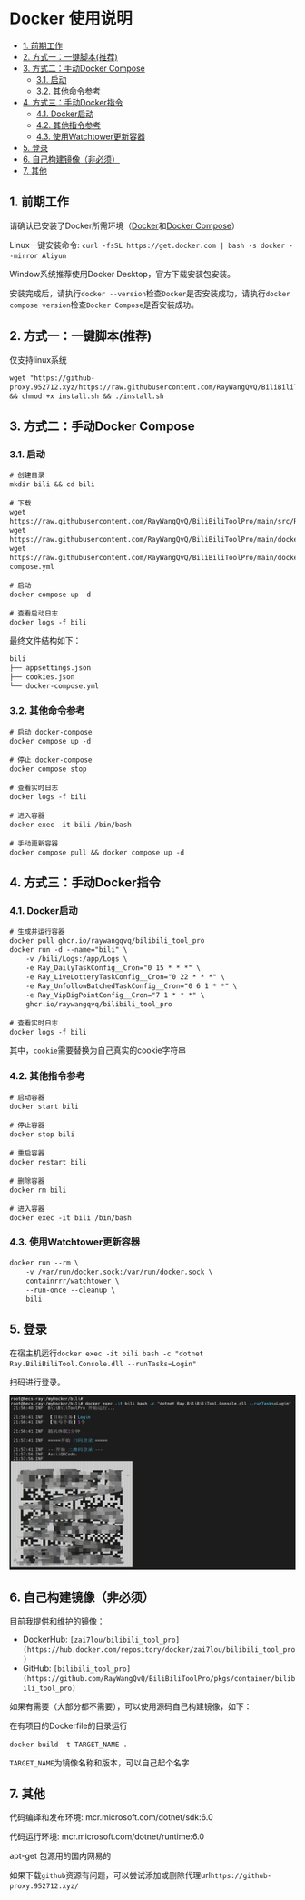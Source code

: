 # Docker 使用说明
<!-- TOC depthFrom:2 -->

- [1. 前期工作](#1-前期工作)
- [2. 方式一：一键脚本(推荐)](#2-方式一一键脚本推荐)
- [3. 方式二：手动Docker Compose](#3-方式二手动docker-compose)
    - [3.1. 启动](#31-启动)
    - [3.2. 其他命令参考](#32-其他命令参考)
- [4. 方式三：手动Docker指令](#4-方式三手动docker指令)
    - [4.1. Docker启动](#41-docker启动)
    - [4.2. 其他指令参考](#42-其他指令参考)
    - [4.3. 使用Watchtower更新容器](#43-使用watchtower更新容器)
- [5. 登录](#5-登录)
- [6. 自己构建镜像（非必须）](#6-自己构建镜像非必须)
- [7. 其他](#7-其他)

<!-- /TOC -->
## 1. 前期工作

请确认已安装了Docker所需环境（[Docker](https://docs.docker.com/get-docker/)和[Docker Compose](https://docs.docker.com/compose/cli-command/)）

Linux一键安装命令:
`curl -fsSL https://get.docker.com | bash -s docker --mirror Aliyun`

Window系统推荐使用Docker Desktop，官方下载安装包安装。

安装完成后，请执行`docker --version`检查`Docker`是否安装成功，请执行`docker compose version`检查`Docker Compose`是否安装成功。

## 2. 方式一：一键脚本(推荐) 

仅支持linux系统

```
wget "https://github-proxy.952712.xyz/https://raw.githubusercontent.com/RayWangQvQ/BiliBiliToolPro/main/docker/install.sh" && chmod +x install.sh && ./install.sh
```

## 3. 方式二：手动Docker Compose

### 3.1. 启动

```
# 创建目录
mkdir bili && cd bili

# 下载
wget https://raw.githubusercontent.com/RayWangQvQ/BiliBiliToolPro/main/src/Ray.BiliBiliTool.Console/appsettings.json
wget https://raw.githubusercontent.com/RayWangQvQ/BiliBiliToolPro/main/docker/sample/cookies.json
wget https://raw.githubusercontent.com/RayWangQvQ/BiliBiliToolPro/main/docker/sample/docker-compose.yml

# 启动
docker compose up -d

# 查看启动日志
docker logs -f bili
```

最终文件结构如下：

```
bili
├── appsettings.json
├── cookies.json
└── docker-compose.yml
```

### 3.2. 其他命令参考

```
# 启动 docker-compose
docker compose up -d

# 停止 docker-compose
docker compose stop

# 查看实时日志
docker logs -f bili

# 进入容器
docker exec -it bili /bin/bash

# 手动更新容器
docker compose pull && docker compose up -d
```

## 4. 方式三：手动Docker指令

### 4.1. Docker启动

```
# 生成并运行容器
docker pull ghcr.io/raywangqvq/bilibili_tool_pro
docker run -d --name="bili" \
    -v /bili/Logs:/app/Logs \
    -e Ray_DailyTaskConfig__Cron="0 15 * * *" \
    -e Ray_LiveLotteryTaskConfig__Cron="0 22 * * *" \
    -e Ray_UnfollowBatchedTaskConfig__Cron="0 6 1 * *" \
    -e Ray_VipBigPointConfig__Cron="7 1 * * *" \
    ghcr.io/raywangqvq/bilibili_tool_pro

# 查看实时日志
docker logs -f bili
```

其中，`cookie`需要替换为自己真实的cookie字符串

### 4.2. 其他指令参考

```
# 启动容器
docker start bili

# 停止容器
docker stop bili

# 重启容器
docker restart bili

# 删除容器
docker rm bili

# 进入容器
docker exec -it bili /bin/bash
```

### 4.3. 使用Watchtower更新容器
```
docker run --rm \
    -v /var/run/docker.sock:/var/run/docker.sock \
    containrrr/watchtower \
    --run-once --cleanup \
    bili
```

## 5. 登录

在宿主机运行`docker exec -it bili bash -c "dotnet Ray.BiliBiliTool.Console.dll --runTasks=Login"`

扫码进行登录。

![login](../docs/imgs/docker-login.png)

## 6. 自己构建镜像（非必须）

目前我提供和维护的镜像：

- DockerHub: `[zai7lou/bilibili_tool_pro](https://hub.docker.com/repository/docker/zai7lou/bilibili_tool_pro)`
- GitHub: `[bilibili_tool_pro](https://github.com/RayWangQvQ/BiliBiliToolPro/pkgs/container/bilibili_tool_pro)`

如果有需要（大部分都不需要），可以使用源码自己构建镜像，如下：

在有项目的Dockerfile的目录运行

`docker build -t TARGET_NAME .`

 `TARGET_NAME`为镜像名称和版本，可以自己起个名字

## 7. 其他

代码编译和发布环境: mcr.microsoft.com/dotnet/sdk:6.0

代码运行环境: mcr.microsoft.com/dotnet/runtime:6.0

apt-get 包源用的国内网易的

如果下载`github`资源有问题，可以尝试添加或删除代理url`https://github-proxy.952712.xyz/`

